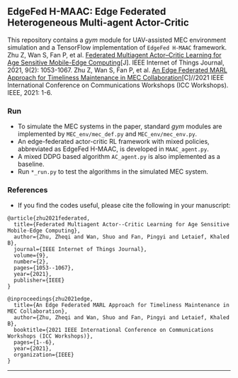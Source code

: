 ## EdgeFed H-MAAC: Edge Federated Heterogeneous Multi-agent Actor-Critic 

This repository contains a *gym* module for UAV-assisted MEC environment simulation and a TensorFlow implementation of ``EdgeFed H-MAAC`` framework.
Zhu Z, Wan S, Fan P, et al. [Federated Multiagent Actor–Critic Learning for Age Sensitive Mobile-Edge Computing](https://ieeexplore.ieee.org/abstract/document/9426913)[J]. IEEE Internet of Things Journal, 2021, 9(2): 1053-1067.
Zhu Z, Wan S, Fan P, et al. [An Edge Federated MARL Approach for Timeliness Maintenance in MEC Collaboration](https://ieeexplore.ieee.org/abstract/document/9473729)[C]//2021 IEEE International Conference on Communications Workshops (ICC Workshops). IEEE, 2021: 1-6.

### Run


- To simulate the MEC systems in the paper, standard *gym* modules are implemented by `MEC_env/mec_def.py` and `MEC_env/mec_env.py`.
- An edge-federated actor-critic RL framework with mixed policies,  abbreviated  as  EdgeFed  H-MAAC, is developed in `MAAC_agent.py`.
- A mixed DDPG based algorithm `AC_agent.py` is also implemented as a baseline.
- Run `*_run.py` to test the algorithms in the simulated MEC system.


### References

- If you find the codes useful, please cite the following in your manuscript:

```
@article{zhu2021federated,
  title={Federated Multiagent Actor--Critic Learning for Age Sensitive Mobile-Edge Computing},
  author={Zhu, Zheqi and Wan, Shuo and Fan, Pingyi and Letaief, Khaled B},
  journal={IEEE Internet of Things Journal},
  volume={9},
  number={2},
  pages={1053--1067},
  year={2021},
  publisher={IEEE}
}

@inproceedings{zhu2021edge,
  title={An Edge Federated MARL Approach for Timeliness Maintenance in MEC Collaboration},
  author={Zhu, Zheqi and Wan, Shuo and Fan, Pingyi and Letaief, Khaled B},
  booktitle={2021 IEEE International Conference on Communications Workshops (ICC Workshops)},
  pages={1--6},
  year={2021},
  organization={IEEE}
}
```

<hr>


